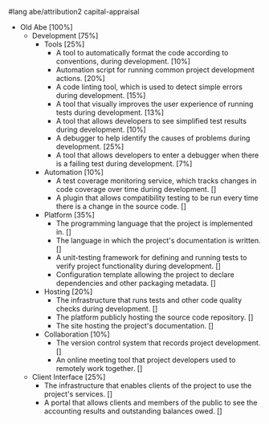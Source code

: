 #lang abe/attribution2 capital-appraisal

* Old Abe [100%]
  * Development [75%]
    * Tools [25%]
      * A tool to automatically format the code according to conventions, during development. [10%]
      * Automation script for running common project development actions. [20%]
      * A code linting tool, which is used to detect simple errors during development. [15%]
      * A tool that visually improves the user experience of running tests during development. [13%]
      * A tool that allows developers to see simplified test results during development. [10%]
      * A debugger to help identify the causes of problems during development. [25%]
      * A tool that allows developers to enter a debugger when there is a failing test during development. [7%]
    * Automation [10%]
      * A test coverage monitoring service, which tracks changes in code coverage over time during development. []
      * A plugin that allows compatibility testing to be run every time there is a change in the source code. []
    * Platform [35%]
      * The programming language that the project is implemented in. []
      * The language in which the project's documentation is written. []
      * A unit-testing framework for defining and running tests to verify project functionality during development. []
      * Configuration template allowing the project to declare dependencies and other packaging metadata. []
    * Hosting [20%]
      * The infrastructure that runs tests and other code quality checks during development. []
      * The platform publicly hosting the source code repository. []
      * The site hosting the project's documentation. []
    * Collaboration [10%]
      * The version control system that records project development. []
      * An online meeting tool that project developers used to remotely work together. []
  * Client Interface [25%]
    * The infrastructure that enables clients of the project to use the project's services. []
    * A portal that allows clients and members of the public to see the accounting results and outstanding balances owed. []
